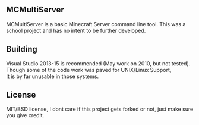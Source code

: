 ## MCMultiServer

MCMultiServer is a basic Minecraft Server command line tool.
This was a school project and has no intent to be further developed.

## Building

Visual Studio 2013-15 is recommended (May work on 2010, but not tested). 
Though some of the code	work was paved for UNIX/Linux Support,      
It is by far unusable in those systems.	

## License

MIT/BSD license, I dont care if this project gets forked or not,
just make sure you give credit.
